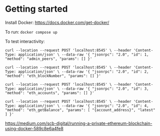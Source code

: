 # Getting started

Install Docker: https://docs.docker.com/get-docker/

To run: 
`docker compose up` 

To test interactivity: 

`curl --location --request POST 'localhost:8545' \
--header 'Content-Type: application/json' \
--data-raw '{
    "jsonrpc": "2.0",
    "id": 1,
    "method": "admin_peers",
    "params": []
}'`

`curl --location --request POST 'localhost:8545' \
--header 'Content-Type: application/json' \
--data-raw '{
    "jsonrpc": "2.0",
    "id": 2,
    "method": "eth_blockNumber",
    "params": []
}'`

`curl --location --request POST 'localhost:8545' \
--header 'Content-Type: application/json' \
--data-raw '{
    "jsonrpc": "2.0",
    "id": 3,
    "method": "eth_accounts",
    "params": []
}'`

`curl --location --request POST 'localhost:8545' \
--header 'Content-Type: application/json' \
--data-raw '{
    "jsonrpc": "2.0",
    "id": 4,
    "method": "eth_getBalance",
    "params": [
        "{account_address}",
        "latest"
    ]
}'`

https://medium.com/scb-digital/running-a-private-ethereum-blockchain-using-docker-589c8e6a4fe8
